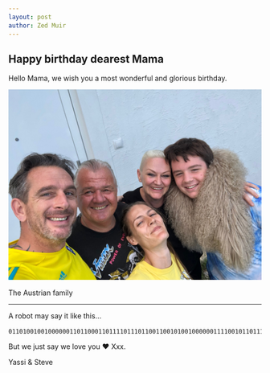 ```yaml
---
layout: post
author: Zed Muir
---
```


## Happy birthday dearest Mama

Hello Mama, we wish you a most wonderful and glorious birthday.

![Family in Austria](images/family.jpeg)
<figcaption>The Austrian family</figcaption>

---

A robot may say it like this...

```
01101001001000000110110001101111011101100110010100100000011110010110111101110101
```

But we just say we love you ❤️ Xxx. 

Yassi & Steve